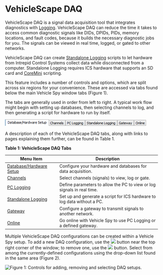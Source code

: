 # VehicleScape DAQ

VehicleScape DAQ is a signal data acquisition tool that integrates diagnostics with [Logging](../logging.md). VehicleScape DAQ can reduce the time it takes to access common diagnostic signals like DIDs, DPIDs, PIDs, memory locations, and fault codes, because it builds the necessary diagnostic jobs for you. The signals can be viewed in real time, logged, or gated to other networks.

VehicleScape DAQ can create [Standalone Logging](vehiclescape-daq-standalone-logging-tab/) scripts to let hardware from Intrepid Control Systems collect data while disconnected from a computer. Standalone Logging requires ICS hardware that supports an SD card and [CoreMini](../../main-menu-tools/utilities-coremini-console/) scripting.

This feature includes a number of controls and options, which are split across six regions for your convenience. These are accessed via tabs found below the main Vehicle Spy window tabs (Figure 1).

The tabs are generally used in order from left to right. A typical work flow might begin with setting up databases, then selecting channels to log, and then generating a script for hardware to run by itself.

![Figure 1: The six VehicleScape DAQ tabs.](../../../.gitbook/assets/spyvehiclescapedaq.gif)

A description of each of the VehicleScape DAQ tabs, along with links to pages explaining them further, can be found in Table 1.

**Table 1: VehicleScape DAQ Tabs**

| Menu Item                                                                  | Description                                                             |
| -------------------------------------------------------------------------- | ----------------------------------------------------------------------- |
| [Database/Hardware Setup](vehiclescape-daq-database-hardware-setup-tab.md) | Configure your hardware and databases for data acquisition.             |
| [Channels](vehiclescape-daq-channels-tab.md)                               | Select channels (signals) to view, log or gate.                         |
| [PC Logging](vehiclescape-daq-pc-logging-tab.md)                           | Define parameters to allow the PC to view or log signals in real time.  |
| [Standalone Logging](vehiclescape-daq-standalone-logging-tab/)             | Set up and generate a script for ICS hardware to log data without a PC. |
| [Gateway](vehiclescape-daq-gateway.md)                                     | Configure a gateway to transmit signals to another network.             |
| [Online](vehiclescape-daq-online-tab.md)                                   | Go online with Vehicle Spy to use PC Logging or a defined gateway.      |

Multiple VehicleScape DAQ configurations can be created within a Vehicle Spy setup. To add a new DAQ configuration, use the ![](https://cdn.intrepidcs.net/support/VehicleSpy/assets/daq\_add\_button.gif) button near the top right corner of the window; to remove one, use the ![](https://cdn.intrepidcs.net/support/VehicleSpy/assets/daq\_delete\_button.gif) button. Select from among the currently-defined configurations using the drop-down list found in the same area (Figure 2).

![Figure 1: Controls for adding, removing and selecting DAQ setups.](../../../.gitbook/assets/daq\_selection.gif)
